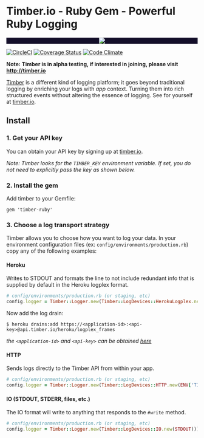 # Timber.io - Ruby Gem - Powerful Ruby Logging

<p align="center" style="background: #140f2a;">
<a href="http://github.com/timberio/timber-ruby"><img src="http://res.cloudinary.com/timber/image/upload/c_scale,w_537/v1464797600/how-it-works_sfgfjp.gif" /></a>
</p>

[![CircleCI](https://circleci.com/gh/timberio/timber-ruby.svg?style=shield&circle-token=:circle-token)](https://circleci.com/gh/timberio/timber-ruby/tree/master)
[![Coverage Status](https://coveralls.io/repos/github/timberio/timber-ruby/badge.svg?branch=master)](https://coveralls.io/github/timberio/timber-ruby?branch=master)
[![Code Climate](https://codeclimate.com/github/timberio/timber-ruby/badges/gpa.svg)](https://codeclimate.com/github/timberio/timber-ruby)

**Note: Timber is in alpha testing, if interested in joining, please visit http://timber.io**


[Timber](http://timber.io) is a different kind of logging platform; it goes beyond traditional logging by enriching your logs with *app* context. Turning them into rich structured events without altering the essence of logging. See for yourself at [timber.io](http://timber.io).

## Install

### 1. Get your API key

You can obtain your API key by signing up at [timber.io](http://timber.io).

*Note: Timber looks for the `TIMBER_KEY` environment variable. If set, you do not need to explicitly pass the key as shown below.*

### 2. Install the gem

Add timber to your Gemfile:

```
gem 'timber-ruby'
```

### 3. Choose a log transport strategy

Timber allows you to choose how you want to log your data. In your environment configuration files (ex: `config/environments/production.rb`) copy any of the following examples:

#### Heroku

Writes to STDOUT and formats the line to not include redundant info that is supplied by default in the Heroku logplex format.

```ruby
# config/environments/production.rb (or staging, etc)
config.logger = Timber::Logger.new(Timber::LogDevices::HerokuLogplex.new))
```

Now add the log drain:

```console
$ heroku drains:add https://<application-id>:<api-key>@api.timber.io/heroku/logplex_frames
```

*the `<application-id>` and `<api-key>` can be obtained [here](https://timber.io)*

#### HTTP

Sends logs directly to the Timber API from within your app.

```ruby
# config/environments/production.rb (or staging, etc)
config.logger = Timber::Logger.new(Timber::LogDevices::HTTP.new(ENV['TIMBER_KEY']))) # Passing the ENV['TIMBER_KEY'] is optional, showing it for explicitness
```

#### IO (STDOUT, STDERR, files, etc.)

The IO format will write to anything that responds to the `#write` method.

```ruby
# config/environments/production.rb (or staging, etc)
config.logger = Timber::Logger.new(Timber::LogDevices::IO.new(STDOUT)))
```
